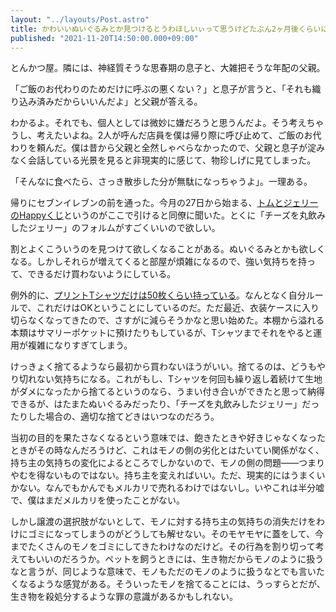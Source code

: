 ```yaml
---
layout: "../layouts/Post.astro"
title: かわいいぬいぐるみとか見つけるとうわほしいぃって思うけどたぶん2ヶ月後くらいにはいらねえって思っちゃう
published: "2021-11-20T14:50:00.000+09:00"
---
```


とんかつ屋。隣には、神経質そうな思春期の息子と、大雑把そうな年配の父親。

「ご飯のお代わりのためだけに呼ぶの悪くない？」と息子が言うと、「それも織り込み済みだからいいんだよ」と父親が答える。

わかるよ。それでも、個人としては微妙に嫌だろうと思うんだよ。そう考えちゃうし、考えたいよね。2人が呼んだ店員を僕は帰り際に呼び止めて、ご飯のお代わりを頼んだ。僕は昔から父親と全然しゃべらなかったので、父親と息子が淀みなく会話している光景を見ると非現実的に感じて、物珍しげに見てしまった。

「そんなに食べたら、さっき散歩した分が無駄になっちゃうよ」。一理ある。

帰りにセブンイレブンの前を通った。今月の27日から始まる、[トムとジェリーのHappyくじ](https://www.h-kuji.com/goods/tomandjerry/)というのがここで引けると同僚に聞いた。とくに「チーズを丸飲みしたジェリー」のフォルムがすごくいいので欲しい。

割とよくこういうのを見つけて欲しくなることがある。ぬいぐるみとかも欲しくなる。しかしそれらが増えてくると部屋が煩雑になるので、強い気持ちを持って、できるだけ買わないようにしている。

例外的に、[プリントTシャツだけは50枚くらい持っている](https://scrapbox.io/yuhei-print-tshirt/)。なんとなく自分ルールで、これだけはOKということにしているのだ。ただ最近、衣装ケースに入り切らなくなってきたので、さすがに減らそうかなと思い始めた。本棚から溢れる本類はサマリーポケットに預けたりもしているが、Tシャツまでそれをやると運用が複雑になりすぎてしまう。

けっきょく捨てるようなら最初から買わないほうがいい。捨てるのは、どうもやり切れない気持ちになる。これがもし、Tシャツを何回も繰り返し着続けて生地がダメになったから捨てるというのなら、うまい付き合いができたと思って納得できるが、はたまたぬいぐるみだったり、「チーズを丸飲みしたジェリー」だったりした場合の、適切な捨てどきはいつなのだろう。

当初の目的を果たさなくなるという意味では、飽きたときや好きじゃなくなったときがその時なんだろうけど、これはモノの側の劣化とはたいてい関係がなく、持ち主の気持ちの変化によるところでしかないので、モノの側の問題——つまりやむを得ないものではない。持ち主を変えればいい。ただ、現実的にはうまくいかない。なんでもかんでもメルカリで売れるわけではないし。いやこれは半分嘘で、僕はまだメルカリを使ったことがない。

しかし譲渡の選択肢がないとして、モノに対する持ち主の気持ちの消失だけをわけにゴミになってしまうのがどうしても解せない。そのモヤモヤに蓋をして、今までたくさんのモノをゴミにしてきたわけなのだけど。その行為を割り切って考えてもいいのだろうか。ペットを飼うときには、生き物だからモノのように扱うなと言うが、同じような意味で、モノもただのモノのように扱うなとでも言いたくなるような感覚がある。そういったモノを捨てることには、うっすらとだが、生き物を殺処分するような罪の意識があるかもしれない。
